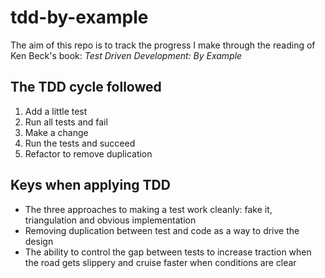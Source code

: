 # tdd-by-example
The aim of this repo is to track the progress I make through the reading of Ken Beck's book: _Test Driven Development: By Example_


## The TDD cycle followed

1. Add a little test
2. Run all tests and fail
3. Make a change
4. Run the tests and succeed
5. Refactor to remove duplication


## Keys when applying TDD

* The three approaches to making a test work cleanly: fake it, triangulation and obvious implementation 
* Removing duplication between test and code as a way to drive the design
* The ability to control the gap between tests to increase traction when the road gets slippery and cruise faster when conditions are clear 
